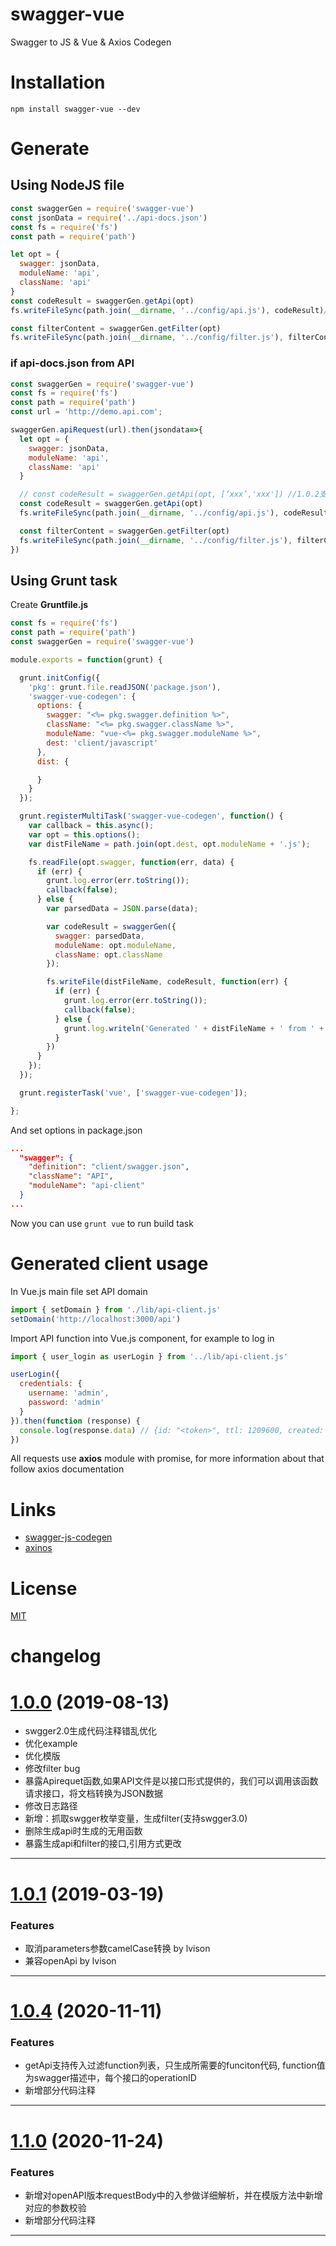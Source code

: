 <!--
 * @Description: readme
 * @Author: lvison
 * @Date: 2019-08-14 11:31:58
 * @LastEditTime: 2020-11-24 15:23:01
 * @LastEditors: lvison
 -->

# swagger-vue
Swagger to JS &amp; Vue &amp; Axios Codegen

# Installation
```shell
npm install swagger-vue --dev
```
# Generate
## Using NodeJS file
```javascript
const swaggerGen = require('swagger-vue')
const jsonData = require('../api-docs.json')
const fs = require('fs')
const path = require('path')

let opt = {
  swagger: jsonData,
  moduleName: 'api',
  className: 'api'
}
const codeResult = swaggerGen.getApi(opt)
fs.writeFileSync(path.join(__dirname, '../config/api.js'), codeResult)//生成API文档

const filterContent = swaggerGen.getFilter(opt)
fs.writeFileSync(path.join(__dirname, '../config/filter.js'), filterContent)//生成filter文档及枚举
```
### if api-docs.json from API
```javascript
const swaggerGen = require('swagger-vue')
const fs = require('fs')
const path = require('path')
const url = 'http://demo.api.com';

swaggerGen.apiRequest(url).then(jsondata=>{
  let opt = {
    swagger: jsonData,
    moduleName: 'api',
    className: 'api'
  }

  // const codeResult = swaggerGen.getApi(opt, [‘xxx’,'xxx']) //1.0.2支持传入生成需要的function,xxx-operationID
  const codeResult = swaggerGen.getApi(opt)
  fs.writeFileSync(path.join(__dirname, '../config/api.js'), codeResult)//生成API文档

  const filterContent = swaggerGen.getFilter(opt)
  fs.writeFileSync(path.join(__dirname, '../config/filter.js'), filterContent)//生成filter文档及枚举
})
``` 

## Using Grunt task

Create **Gruntfile.js**
```javascript
const fs = require('fs')
const path = require('path')
const swaggerGen = require('swagger-vue')

module.exports = function(grunt) {

  grunt.initConfig({
    'pkg': grunt.file.readJSON('package.json'),
    'swagger-vue-codegen': {
      options: {
        swagger: "<%= pkg.swagger.definition %>",
        className: "<%= pkg.swagger.className %>",
        moduleName: "vue-<%= pkg.swagger.moduleName %>",
        dest: 'client/javascript'
      },
      dist: {

      }
    }
  });

  grunt.registerMultiTask('swagger-vue-codegen', function() {
    var callback = this.async();
    var opt = this.options();
    var distFileName = path.join(opt.dest, opt.moduleName + '.js');

    fs.readFile(opt.swagger, function(err, data) {
      if (err) {
        grunt.log.error(err.toString());
        callback(false);
      } else {
        var parsedData = JSON.parse(data);

        var codeResult = swaggerGen({
          swagger: parsedData,
          moduleName: opt.moduleName,
          className: opt.className
        });

        fs.writeFile(distFileName, codeResult, function(err) {
          if (err) {
            grunt.log.error(err.toString());
            callback(false);
          } else {
            grunt.log.writeln('Generated ' + distFileName + ' from ' + opt.swagger);
          }
        })
      }
    });
  });

  grunt.registerTask('vue', ['swagger-vue-codegen']);

};

```
And set options in package.json
```json
...
  "swagger": {
    "definition": "client/swagger.json",
    "className": "API",
    "moduleName": "api-client"
  }
...
```
Now you can use `grunt vue` to run build task

# Generated client usage

In Vue.js main file set API domain
```javascript
import { setDomain } from './lib/api-client.js'
setDomain('http://localhost:3000/api')
```

Import API function into Vue.js component, for example to log in
```javascript
import { user_login as userLogin } from '../lib/api-client.js'

userLogin({
  credentials: {
    username: 'admin',
    password: 'admin'
  }
}).then(function (response) {
  console.log(response.data) // {id: "<token>", ttl: 1209600, created: "2017-01-01T00:00:00.000Z", userId: 1}
})
```
All requests use **axios** module with promise, for more information about that follow axios documentation 

# Links
 - [swagger-js-codegen](https://github.com/wcandillon/swagger-js-codegen)
 - [axinos](https://www.npmjs.com/package/axios)

# License

[MIT](https://opensource.org/licenses/MIT)


# changelog
# [1.0.0](http://) (2019-08-13)
* swgger2.0生成代码注释错乱优化
* 优化example
* 优化模版
* 修改filter bug
* 暴露Apirequet函数,如果API文件是以接口形式提供的，我们可以调用该函数请求接口，将文档转换为JSON数据
* 修改日志路径
* 新增：抓取swgger枚举变量，生成filter(支持swgger3.0)
* 删除生成api时生成的无用函数
* 暴露生成api和filter的接口,引用方式更改
---


# [1.0.1](http://) (2019-03-19)
### Features
* 取消parameters参数camelCase转换 by lvison
* 兼容openApi by lvison
---

# [1.0.4](http://) (2020-11-11)
### Features
* getApi支持传入过滤function列表，只生成所需要的funciton代码, function值为swagger描述中，每个接口的operationID
* 新增部分代码注释
---

# [1.1.0](http://) (2020-11-24)
### Features
* 新增对openAPI版本requestBody中的入参做详细解析，并在模版方法中新增对应的参数校验
* 新增部分代码注释
---